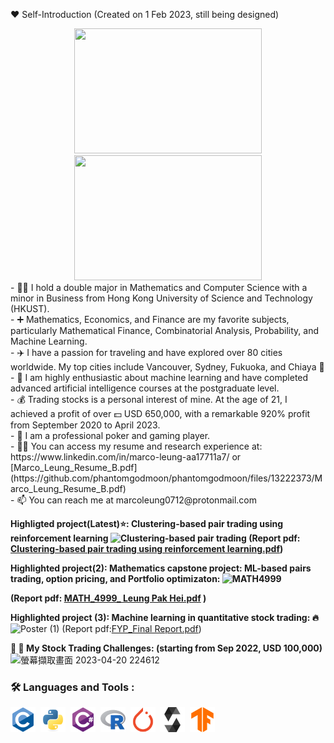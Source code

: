 ❤️ Self-Introduction (Created on 1 Feb 2023, still being designed)


<div id="header" align="center">
  <img src="https://www.telegraph.co.uk/content/dam/betting/Better-Collective/8-Classic.jpg" width="300" height="200"/>
  <img src="https://miro.medium.com/max/1400/1*L76A5gL6176UbMgn7q4Ybg.jpeg" width="300" height="200"/>
</div>
- 🧑‍🎓 I hold a double major in Mathematics and Computer Science with a minor in Business from Hong Kong University of Science and Technology (HKUST). <br>
- ➕ Mathematics, Economics, and Finance are my favorite subjects, particularly Mathematical Finance, Combinatorial Analysis, Probability, and Machine Learning. <br>
- ✈️ I have a passion for traveling and have explored over 80 cities worldwide. My top cities include Vancouver, Sydney, Fukuoka, and Chiaya 🥰 <br>
- 🤖 I am highly enthusiastic about machine learning and have completed advanced artificial intelligence courses at the postgraduate level. <br>
- 💰 Trading stocks is a personal interest of mine. At the age of 21, I achieved a profit of over 💵 USD 650,000, with a remarkable 920% profit from September 2020 to April 2023. <br>
- 🎲 I am a professional poker and gaming player. <br>
- 👨‍💼 You can access my resume and research experience at: https://www.linkedin.com/in/marco-leung-aa17711a7/ or [Marco_Leung_Resume_B.pdf](https://github.com/phantomgodmoon/phantomgodmoon/files/13222373/Marco_Leung_Resume_B.pdf)
 <br>
- 📫 You can reach me at marcoleung0712@protonmail.com <be>




<b>Highligted project(Latest)⭐: Clustering-based pair trading using reinforcement learning
  ![Clustering-based pair trading](https://github.com/phantomgodmoon/phantomgodmoon/assets/68416360/6e01f28e-fd6b-406c-85ff-6168258d7725.png)
  (Report pdf: [Clustering-based pair trading using reinforcement learning.pdf](https://github.com/phantomgodmoon/phantomgodmoon/files/11442838/Clustering-based.pair.trading.using.reinforcement.learning.pdf))
</b>

  
<b>Highlighted project(2): Mathematics capstone project: ML-based pairs trading, option pricing, and Portfolio optimizaton:
  ![MATH4999](https://github.com/phantomgodmoon/phantomgodmoon/assets/68416360/2ded1ae3-de19-4208-a253-e174157e526d.png)

  (Report pdf: [MATH_4999_ Leung Pak Hei.pdf](https://github.com/phantomgodmoon/phantomgodmoon/files/11442860/MATH_4999_.Leung.Pak.Hei.pdf) )
  </b>
  
<b>Highlighted project (3): Machine learning in quantitative stock trading: 🔥</b>
  ![Poster (1)](https://user-images.githubusercontent.com/68416360/233400456-fd1ecd04-074c-4399-8609-4b14d2a0bff8.png)
  (Report pdf:[FYP_Final Report.pdf](https://github.com/phantomgodmoon/phantomgodmoon/files/11287572/FYP_Final.Report.pdf))

 <b> 💸 🥇 My Stock Trading Challenges: (starting from Sep 2022, USD 100,000)</b>
  ![螢幕擷取畫面 2023-04-20 224612](https://user-images.githubusercontent.com/68416360/233403173-e0452fe5-c684-495c-9664-9b11e4ca1e63.png)
  

### :hammer_and_wrench: Languages and Tools :
<div>
  <img src="https://raw.githubusercontent.com/devicons/devicon/1119b9f84c0290e0f0b38982099a2bd027a48bf1/icons/c/c-original.svg" title="C" alt="C" width="40" height="40"/>&nbsp;
  <img src="https://raw.githubusercontent.com/devicons/devicon/1119b9f84c0290e0f0b38982099a2bd027a48bf1/icons/python/python-original.svg"  title="Python" alt="Python" width="40" height="40"/>&nbsp;
  <img src="https://raw.githubusercontent.com/devicons/devicon/1119b9f84c0290e0f0b38982099a2bd027a48bf1/icons/csharp/csharp-original.svg" title="Csharp" alt="Csharp" width="40" height="40"/>&nbsp;
  <img src="https://raw.githubusercontent.com/devicons/devicon/1119b9f84c0290e0f0b38982099a2bd027a48bf1/icons/r/r-original.svg" title="R" alt="R" width="40" height="40"/>&nbsp;
  <img src="https://raw.githubusercontent.com/devicons/devicon/1119b9f84c0290e0f0b38982099a2bd027a48bf1/icons/pytorch/pytorch-original.svg" title="Pytorch" alt="Pytorch" width="40" height="40"/>&nbsp;
  <img src="https://raw.githubusercontent.com/devicons/devicon/1119b9f84c0290e0f0b38982099a2bd027a48bf1/icons/solidity/solidity-original.svg" title="Solidity" alt="Solidity" width="40" height="40"/>&nbsp;
  <img src="https://raw.githubusercontent.com/devicons/devicon/1119b9f84c0290e0f0b38982099a2bd027a48bf1/icons/tensorflow/tensorflow-original.svg" title="Tensorflow" alt="Tensorflow" width="40" height="40"/>&nbsp;
